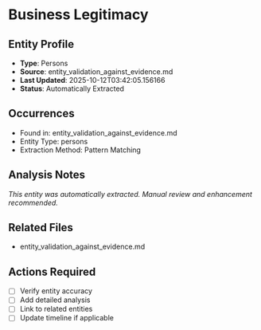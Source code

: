 # Business Legitimacy

## Entity Profile
- **Type**: Persons
- **Source**: entity_validation_against_evidence.md
- **Last Updated**: 2025-10-12T03:42:05.156166
- **Status**: Automatically Extracted

## Occurrences
- Found in: entity_validation_against_evidence.md
- Entity Type: persons
- Extraction Method: Pattern Matching

## Analysis Notes
*This entity was automatically extracted. Manual review and enhancement recommended.*

## Related Files
- entity_validation_against_evidence.md

## Actions Required
- [ ] Verify entity accuracy
- [ ] Add detailed analysis
- [ ] Link to related entities
- [ ] Update timeline if applicable
